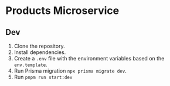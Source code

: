 # Products Microservice

## Dev

1. Clone the repository.
2. Install dependencies.
3. Create a `.env` file with the environment variables based on the `env.template`.
4. Run Prisma migration `npx prisma migrate dev`.
5. Run `pnpm run start:dev`
